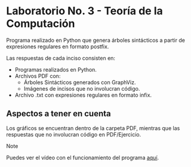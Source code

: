 # Laboratorio No. 3 - Teoría de la Computación

Programa realizado en Python que genera árboles sintácticos a partir de expresiones regulares en formato postfix.

Las respuestas de cada inciso consisten en:

- Programas realizados en Python.
- Archivos PDF con:
  - Árboles Sintácticos generados con GraphViz.
  - Imágenes de incisos que no involucran código.
- Archivo .txt con expresiones regulares en formato infix.

## Aspectos a tener en cuenta

Los gráficos se encuentran dentro de la carpeta PDF, mientras que las respuestas que no involucran código en PDF/Ejercicio.

>[!NOTE]
> Puedes ver el vídeo con el funcionamiento del programa [aquí](https://youtu.be/3y99_gcrXR4).
